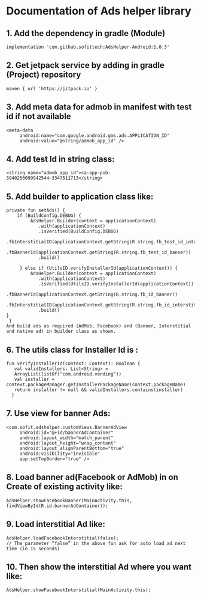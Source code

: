 #                                Documentation of Ads helper library
## 1.	Add the dependency in gradle (Module)   
    implementation 'com.github.sofittech:AdsHelper-Android:1.0.3'


## 2.	Get jetpack service by adding in gradle (Project)  repository
    maven { url 'https://jitpack.io' }

## 3.	Add meta data for admob in manifest with test id if not available 
    <meta-data
         android:name="com.google.android.gms.ads.APPLICATION_ID"
         android:value="@string/admob_app_id" />
         
## 4. Add test Id in string class: 
    <string name="admob_app_id">ca-app-pub-3940256099942544~3347511713</string>

## 5.	Add builder to application class like:

   	private fun setAds() {
        if (BuildConfig.DEBUG) {
             AdsHelper.Builder(context = applicationContext)
                .with(applicationContext)
                .isVerified(BuildConfig.DEBUG)
                .fbInterstitialID(applicationContext.getString(R.string.fb_test_id_interstitial))
                .fbBannerId(applicationContext.getString(R.string.fb_test_id_banner))
                .build()

         } else if (UtilsID.verifyInstallerId(applicationContext)) {
             AdsHelper.Builder(context = applicationContext)
                .with(applicationContext)
                .isVerified(UtilsID.verifyInstallerId(applicationContext))
                .fbBannerId(applicationContext.getString(R.string.fb_id_banner))
                .fbInterstitialID(applicationContext.getString(R.string.fb_id_interstitial))
                .build()
    }
     }
    And build ads as required (AdMob, Facebook) and (Banner, Interstitial and native ad) in builder class as shown.


## 6.	The utils class for Installer Id is :

    fun verifyInstallerId(context: Context): Boolean {
       val validInstallers: List<String> =
       ArrayList(listOf("com.android.vending"))
       val installer = context.packageManager.getInstallerPackageName(context.packageName)
       return installer != null && validInstallers.contains(installer)
      }
      

## 7.	 Use view for banner Ads:
    <com.sofit.adshelper.customViews.BannerAdView
         android:id="@+id/bannerAdContainer"
         android:layout_width="match_parent"
         android:layout_height="wrap_content"
         android:layout_alignParentBottom="true"
         android:visibility="invisible"
         app:setTopBorder="true" />


## 8.	Load banner ad(Facebook or AdMob) in on Create of existing activity like:
    AdsHelper.showFacebookBanner(MainActivity.this, findViewById(R.id.bannerAdContainer));


## 9.	Load interstitial Ad like:
    AdsHelper.loadFacebookInterstitial(false);
    // The parameter “false” in the above fun ask for auto load ad next time (in 15 seconds)

## 10. Then show the interstitial Ad where you want like:
    AdsHelper.showFacebookInterstitial(MainActivity.this);





                   


